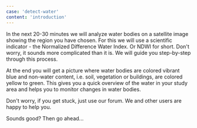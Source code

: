 ```yaml
---
case: 'detect-water'
content: 'introduction'
---
```


In the next 20-30 minutes we will analyze water bodies on a satellite image showing the region you have chosen. For this we will use a scientific indicator - the Normalized Difference Water Index. Or NDWI for short. Don't worry, it sounds more complicated than it is. We will guide you step-by-step through this process.

At the end you will get a picture where water bodies are colored vibrant blue and non-water content, i.e. soil, vegetation or buildings, are colored yellow to green. This gives you a quick overview of the water in your study area and helps you to monitor changes in water bodies.

Don't worry, if you get stuck, just use our forum. We and other users are happy to help you.

Sounds good? Then go ahead...